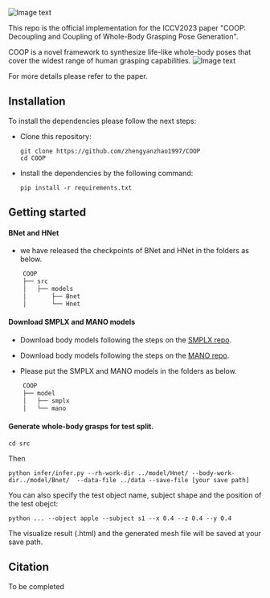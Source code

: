 ![Image text](https://github.com/zhengyanzhao1997/COOP/imgs/headpic.png)

This repo is the official implementation for the ICCV2023 paper "COOP: Decoupling and Coupling of Whole-Body Grasping Pose Generation".

COOP is a novel framework to synthesize life-like whole-body poses that cover the widest range of human grasping capabilities.
![Image text](https://github.com/zhengyanzhao1997/COOP/imgs/coop.jpg)

For more details please refer to the paper.

## Installation

To install the dependencies please follow the next steps:

- Clone this repository: 
    ```Shell
    git clone https://github.com/zhengyanzhao1997/COOP
    cd COOP
    ```
- Install the dependencies by the following command:
    ```
    pip install -r requirements.txt
    ```

## Getting started

#### BNet and HNet
- we have released the checkpoints of BNet and HNet in the folders as below.
```bash
    COOP
    ├── src
    │   ├── models
    │       ├── Bnet
    │       └── Hnet
```

#### Download SMPLX and MANO models
- Download body models following the steps on the [SMPLX repo](https://github.com/vchoutas/smplx).
- Download body models following the steps on the [MANO repo](https://mano.is.tue.mpg.de/).

- Please put the SMPLX and MANO models in the folders as below.
```bash
    COOP
    ├── model
    │   ├── smplx
    │   └── mano
```

#### Generate whole-body grasps for test split.

    cd src

Then

    python infer/infer.py --rh-work-dir ../model/Hnet/ --body-work-dir../model/Bnet/  --data-file ../data --save-file [your save path]
    
You can also specify the test object name, subject shape and the position of the test obejct:

    python ... --object apple --subject s1 --x 0.4 --z 0.4 --y 0.4

The visualize result (.html) and the generated mesh file will be saved at your save path.

## Citation
To be completed